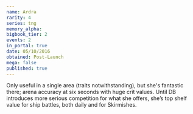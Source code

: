 ```yaml
---
name: Ardra
rarity: 4
series: tng
memory_alpha:
bigbook_tier: 2
events: 2
in_portal: true
date: 05/10/2016
obtained: Post-Launch
mega: false
published: true
---
```


Only useful in a single area (traits notwithstanding), but she's fantastic there; arena accuracy at six seconds with huge crit values. Until DB introduces more serious competition for what she offers, she’s top shelf value for ship battles, both daily and for Skirmishes.
